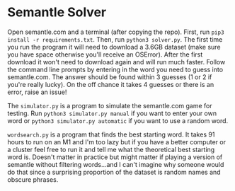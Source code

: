 # Semantle Solver

Open semantle.com and a terminal (after copying the repo).
First, run `pip3 install -r requirements.txt`. Then, run `python3 solver.py`. The first time you run the program it will need to download a 3.6GB dataset (make sure you have space otherwise you'll receive an OSError). After the first download it won't need to download again and will run much faster. Follow the command line prompts by entering in the word you need to guess into semantle.com. The answer should be found within 3 guesses (1 or 2 if you're really lucky). On the off chance it takes 4 guesses or there is an error, raise an issue!

The `simulator.py` is a program to simulate the semantle.com game for testing. Run `python3 simulator.py manual` if you want to enter your own word or `python3 simulator.py automatic` if you want to use a random word.

`wordsearch.py` is a program that finds the best starting word. It takes 91 hours to run on an M1 and I'm too lazy but if you have a better computer or a cluster feel free to run it and tell me what the theoretical best starting word is. Doesn't matter in practice but might matter if playing a version of semantle without filtering words...and I can't imagine why someone would do that since a surprising proportion of the dataset is random names and obscure phrases.
